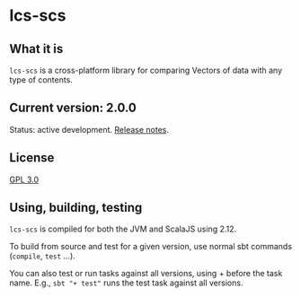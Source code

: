 # lcs-scs

## What it is

`lcs-scs` is a cross-platform library for comparing Vectors of data with any type of contents.

## Current version: 2.0.0

Status: active development. [Release notes](releases.md).

## License

[GPL 3.0](https://opensource.org/licenses/gpl-3.0.html)

## Using, building, testing

`lcs-scs` is compiled for both the JVM and ScalaJS using 2.12.

To build from source and test for a given version, use normal sbt commands (`compile`, `test` ...).

You can also test or run tasks against all versions, using + before the task name. E.g., `sbt "+ test"` runs the test task against all versions.
